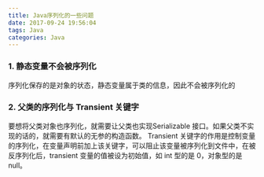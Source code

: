 ```yaml
---
title: Java序列化的一些问题
date: 2017-09-24 19:56:04
tags: Java
categories: Java
---
```


### 1. 静态变量不会被序列化
序列化保存的是对象的状态，静态变量属于类的信息，因此不会被序列化的

### 2. 父类的序列化与 Transient 关键字
要想将父类对象也序列化，就需要让父类也实现Serializable 接口。如果父类不实现的话的，就需要有默认的无参的构造函数。
Transient 关键字的作用是控制变量的序列化，在变量声明前加上该关键字，可以阻止该变量被序列化到文件中，在被反序列化后，transient 变量的值被设为初始值，如 int 型的是 0，对象型的是 null。


